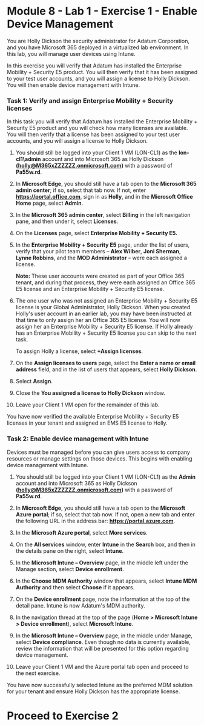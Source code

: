 # Module 8 - Lab 1 - Exercise 1 - Enable Device Management


You are Holly Dickson the security administrator for Adatum Corporation, and you have Microsoft 365 deployed in a virtualized lab environment. In this lab, you will manage user devices using Intune.

In this exercise you will verify that Adatum has installed the Enterprise Mobility + Security E5 product. You will then verify that it has been assigned to your test user accounts, and you will assign a license to Holly Dickson. You will then enable device management with Intune.

### Task 1: Verify and assign Enterprise Mobility + Security licenses

In this task you will verify that Adatum has installed the Enterprise Mobility + Security E5 product and you will check how many licenses are available. You will then verify that a license has been assigned to your test user accounts, and you will assign a license to Holly Dickson.

1. You should still be logged into your Client 1 VM (LON-CL1) as the **lon-cl1\admin** account and into Microsoft 365 as Holly Dickson **(holly@M365xZZZZZZ.onmicrosoft.com)** with a password of **Pa55w.rd**.

2. In **Microsoft Edge**, you should still have a tab open to the **Microsoft 365 admin center**; if so, select that tab now. If not, enter **https://portal.office.com**, sign in as **Holly**, and in the **Microsoft Office Home** page, select **Admin**.

3. In the **Microsoft 365 admin center**, select **Billing** in the left navigation pane, and then under it, select **Licenses**.

4. On the **Licenses** page, select **Enterprise Mobility + Security E5.**

5. In the **Enterprise Mobility + Security E5** page, under the list of users, verify that your pilot team members – **Alex Wilber**, **Joni Sherman**, **Lynne Robbins**, and the **MOD Administrator** – were each assigned a license.

    **Note:** These user accounts were created as part of your Office 365 tenant, and during that process, they were each assigned an Office 365 E5 license and an Enterprise Mobility + Security E5 license.

6. The one user who was not assigned an Enterprise Mobility + Security E5 license is your Global Administrator, Holly Dickson. When you created Holly&#39;s user account in an earlier lab, you may have been instructed at that time to only assign her an Office 365 E5 license. You will now assign her an Enterprise Mobility + Security E5 license.  If Holly already has an Enterprise Mobility + Security E5 license you can skip to the next task.

    To assign Holly a license, select **+Assign licenses**.

7. On the **Assign licenses to users** page, select the **Enter a name or email address** field, and in the list of users that appears, select **Holly Dickson**.

8. Select **Assign**.

9. Close the **You assigned a license to Holly Dickson** window.

10. Leave your Client 1 VM open for the remainder of this lab.

You have now verified the available Enterprise Mobility + Security E5 licenses in your tenant and assigned an EMS E5 license to Holly.


### Task 2: Enable device management with Intune

Devices must be managed before you can give users access to company resources or manage settings on those devices. This begins with enabling device management with Intune.

1. You should still be logged into your Client 1 VM (LON-CL1) as the **Admin** account and into Microsoft 365 as Holly Dickson **(holly@M365xZZZZZZ.onmicrosoft.com)** with a password of **Pa55w.rd**.

2. In **Microsoft Edge**, you should still have a tab open to the **Microsoft Azure portal**; if so, select that tab now. If not, open a new tab and enter the following URL in the address bar: **https://portal.azure.com**.

3. In the **Microsoft Azure portal**, select **More services**.

4. On the **All services** window, enter **Intune** in the **Search** box, and then in the details pane on the right, select **Intune**.

5. In the **Microsoft Intune – Overview** page, in the middle left under the Manage section, select **Device enrollment**.

6. In the **Choose MDM Authority** window that appears, select **Intune MDM Authority** and then select **Choose** if it appears.

7. On the **Device enrollment** page, note the information at the top of the detail pane. Intune is now Adatum's MDM authority.

8. In the navigation thread at the top of the page (**Home > Microsoft Intune > Device enrollment**), select **Microsoft Intune**.

9. In the **Microsoft Intune – Overview** page, in the middle under Manage, select **Device compliance**. Even though no data is currently available, review the information that will be presented for this option regarding device management.

11. Leave your Client 1 VM and the Azure portal tab open and proceed to the next exercise.

You have now successfully selected Intune as the preferred MDM solution for your tenant and ensure Holly Dickson has the appropriate license.


# Proceed to Exercise 2
